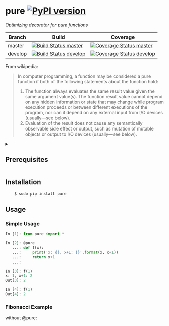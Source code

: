 # pure [![PyPI version](https://badge.fury.io/py/pure.svg)](https://badge.fury.io/py/pure) 
_Optimizing decorator for pure functions_

| Branch  | Build  | Coverage |
| ------- | ------ | -------- |
| master  | [![Build Status master]](https://travis-ci.org/Enteee/pure) | [![Coverage Status master]](https://coveralls.io/github/Enteee/pure?branch=master) |
| develop  | [![Build Status develop]](https://travis-ci.org/Enteee/pure) | [![Coverage Status develop]](https://coveralls.io/github/Enteee/pure?branch=develop) |

From wikipedia:
> In computer programming, a function may be considered a pure function if both of the following statements about the function hold:
> 1. The function always evaluates the same result value given the same argument value(s). The function result value cannot depend on any hidden information or state that may change while program execution proceeds or between different executions of the program, nor can it depend on any external input from I/O devices (usually—see below).
> 2. Evaluation of the result does not cause any semantically observable side effect or output, such as mutation of mutable objects or output to I/O devices (usually—see below).

<details><summary>

## Prerequisites
</summary>

* [python]:
  - 3.4
  - 3.5
  - 3.5-dev
  - nightly
* [pip](https://pypi.python.org/pypi/pip)
</details>

## Installation
```shell
    $ sudo pip install pure
```

## Usage

### Simple Usage
```python
In [1]: from pure import *

In [2]: @pure
   ...: def f(x):
   ...:     print('x: {}, x+1: {}'.format(x, x+1))
   ...:     return x+1
   ...: 

In [3]: f(1)
x: 1, x+1: 2
Out[3]: 2

In [4]: f(1)
Out[4]: 2
```

### Fibonacci Example

without @pure:



[python]: https://www.python.org/
[Build Status master]: https://travis-ci.org/Enteee/pure.svg?branch=master
[Coverage Status master]: https://coveralls.io/repos/github/Enteee/pure/badge.svg?branch=master
[Build Status develop]: https://travis-ci.org/Enteee/pure.svg?branch=develop
[Coverage Status develop]: https://coveralls.io/repos/github/Enteee/pure/badge.svg?branch=develop
